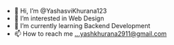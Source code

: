 - 👋 Hi, I’m @YashasviKhurana123
- 👀 I’m interested in Web Design
- 🌱 I’m currently learning Backend Development
- 📫 How to reach me ...yashkhurana2911@gmail.com

<!---
YashasviKhurana123/YashasviKhurana123 is a ✨ special ✨ repository because its `README.md` (this file) appears on your GitHub profile.
You can click the Preview link to take a look at your changes.
--->
